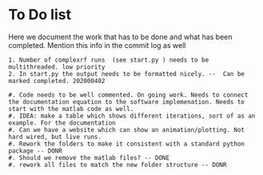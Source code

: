 To Do list
===========

Here we document the work that has to be done and what has been completed. 
Mention this info in the commit log as well

	1. Number of complexrf runs  (see start.py ) needs to be multithreaded. low priority
 	2. In start.py the output needs to be formatted nicely. --  Can be marked completed. 202000402

	#. Code needs to be well commented. On going work. Needs to connect the documentation equation to the software implemenation. Needs to start with the matlab code as well.
	#. IDEA: make a table which shows different iterations, sort of as an example. For the documentation
	#. Can we have a website which can show an animation/plotting. Not hard wired, but live runs.
	#. Rework the folders to make it consistent with a standard python package -- DONR
	#. Should we remove the matlab files? -- DONE
	#. rework all files to match the new folder structure -- DONR 


